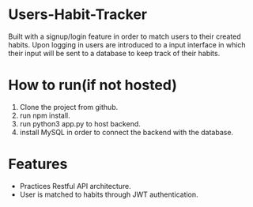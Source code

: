 # Users-Habit-Tracker
Built with a signup/login feature in order to match users to their created habits. Upon logging in users are introduced to a input interface in which their input will be sent to a database to keep track of their habits.

# How to run(if not hosted)
1. Clone the project from github.
2. run npm install.
3. run python3 app.py to host backend.
4. install MySQL in order to connect the backend with the database.

# Features
- Practices Restful API architecture.
- User is matched to habits through JWT authentication.